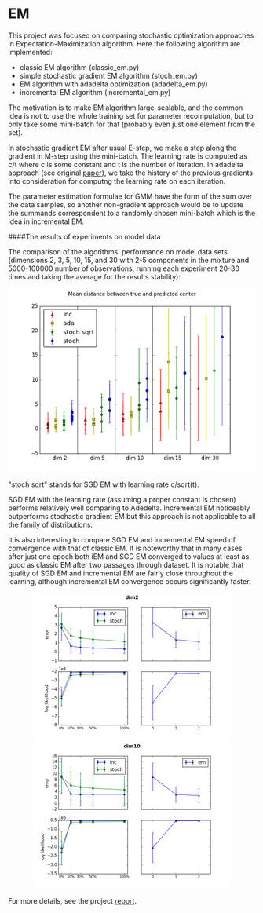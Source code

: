 # EM

This project was focused on comparing stochastic optimization approaches in Expectation-Maximization algorithm. Here the following algorithm are implemented:
* classic EM algorithm (classic_em.py)
* simple stochastic gradient EM algorithm (stoch_em.py)
* EM algorithm with adadelta optimization (adadelta_em.py)
* incremental EM algorithm (incremental_em.py)

The motivation is to make EM algorithm large-scalable, and the common idea is not to use the whole training set for parameter recomputation, but to only take some mini-batch for that (probably even just one element from the set). 

In stochastic gradient EM after usual E-step, we make a step along the gradient in M-step using the mini-batch. The learning rate is computed as c/t where c is some constant and t is the number of iteration. In adadelta approach (see original [paper](http://www.matthewzeiler.com/pubs/googleTR2012/googleTR2012.pdf)), we take the history of the previous gradients into consideration for computng the learning rate on each iteration.

The parameter estimation formulae for GMM have the form of the sum over the data samples, so another non-gradient approach would be to  update the summands correspondent to a randomly chosen mini-batch which is the idea in incremental EM.

####The results of experiments on model data

The comparison of the algorithms' performance on model data sets (dimensions 2, 3, 5, 10, 15, and 30 with 2-5 components in the mixture and 5000-100000 number of observations, running each experiment 20-30 times and taking the average for the results stability):
<p align="center"><img src="report/em.png" width="500"></p>

"stoch sqrt" stands for SGD EM with learning rate c/sqrt(t).

SGD EM with the learning rate (assuming a proper constant is chosen) performs relatively well comparing to Adedelta. Incremental EM noticeably outperforms stochastic gradient EM but this approach is not applicable to all the family of distributions.

It is also interesting to compare SGD EM and incremental EM speed of convergence with that of classic EM. It is noteworthy that in many cases after just one epoch both iEM and SGD EM converged to values at least as good as classic EM after two
passages through dataset. It is notable that quality of SGD EM and incremental EM are fairly close throughout the learning, although incremental EM convergence occurs significantly faster.

<p align="center"> <img src="report/compare1.png" width="400"> <img src="report/compare2.png" width="400"> </p>

For more details, see the project [report](report/paper.pdf).
